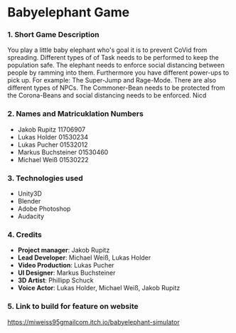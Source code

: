 # Babyelephant Game

### 1. Short Game Description
You play a little baby elephant who's goal it is to prevent CoVid from spreading. Different types of of Task needs to be performed to keep the population safe. The elephant needs to enforce social distancing between people by ramming into them. Furthermore you have different power-ups to pick up. For example: The Super-Jump and Rage-Mode. There are also different types of NPCs. The Commoner-Bean needs to be protected from the Corona-Beans and social distancing needs to be enforced. Nicd

### 2. Names and Matricuklation Numbers
- Jakob Rupitz 11706907
- Lukas Holder 01530234
- Lukas Pucher 01532012
- Markus Buchsteiner 01530460
- Michael Weiß 01530222

### 3. Technologies used
- Unity3D
- Blender
- Adobe Photoshop
- Audacity

### 4. Credits
- __Project manager__: Jakob Rupitz
- __Lead Developer__: Michael Weiß, Lukas Holder
- __Video Production__: Lukas Pucher
- __UI Designer__: Markus Buchsteiner
- __3D Artist__: Phillipp Schuck
- __Voice Actor__: Lukas Holder, Michael Weiß, Jakob Rupitz

### 5. Link to build for feature on website
https://miweiss95gmailcom.itch.io/babyelephant-simulator
